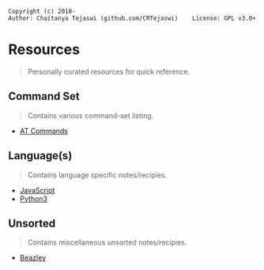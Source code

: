     Copyright (c) 2018-
    Author: Chaitanya Tejaswi (github.com/CRTejaswi)    License: GPL v3.0+

# Resources
> Personally curated resources for quick reference.

## Command Set
> Contains various command-set listing.

- [AT Commands](CommandSet/AT-Commands.pdf)

## Language(s)
> Contains language specific notes/recipies.

- [JavaScript](Language(s)/JS/README.md)
- [Python3](Language(s)/Python3/README.md)


## Unsorted
> Contains miscellaneous unsorted notes/recipies.

- [Beazley](Unsorted/Beazley.md)